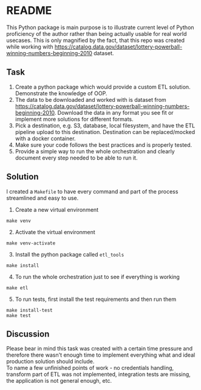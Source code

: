 # README
This Python package is main purpose is to illustrate current level of Python proficiency of the author rather than being actually usable for real world usecases. This is only magnified by the fact, that this repo was created while working with https://catalog.data.gov/dataset/lottery-powerball-winning-numbers-beginning-2010 dataset.

## Task
1. Create a python package which would provide a custom ETL solution. Demonstrate the knowledge of OOP.
2. The data to be downloaded and worked with is dataset from https://catalog.data.gov/dataset/lottery-powerball-winning-numbers-beginning-2010. Download the data in any format you see fit or implement more solutions for different formats.
3. Pick a destination, e.g. S3, database, local filesystem, and have the ETL pipeline upload to this destination. Destination can be replaced/mocked with a docker container.
4. Make sure your code follows the best practices and is properly tested.
5. Provide a simple way to run the whole orchestration and clearly document every step needed to be able to run it.

## Solution
I created a `Makefile` to have every command and part of the process streamlined and easy to use.
1. Create a new virtual environment
```
make venv
```
2. Activate the virtual environment
```
make venv-activate
```
3. Install the python package called `etl_tools`
```
make install
```
4. To run the whole orchestration just to see if everything is working
```
make etl
```
5. To run tests, first install the test requirements and then run them
```
make install-test
make test
```

## Discussion
Please bear in mind this task was created with a certain time pressure and therefore there wasn't enough time to implement everything what and ideal production solution should include.  
To name a few unfinished points of work - no credentials handling, transform part of ETL was not implemented, integration tests are missing, the application is not general enough, etc.